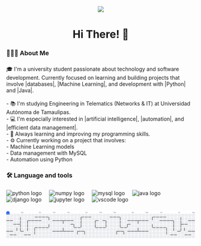 <div align="center">
  <img height="150" src="https://i.pinimg.com/originals/7e/fe/c3/7efec3877093b8360cb45d9db7d745bd.gif"  />
</div>

###

<h1 align="center">Hi There! 👋</h1>

###

<h3 align="left">🧑🏾‍💻  About Me</h3>

###

<p align="left">🎓 I'm a university student passionate about technology and software development. Currently focused on learning and building projects that involve |databases|, |Machine Learning|, and development with |Python| and |Java|.<br><br>- 📚 I'm studying Engineering in Telematics (Networks & IT) at Universidad Autónoma de Tamaulipas.<br>- 💻 I'm especially interested in |artificial intelligence|, |automation|, and |efficient data management|.<br>- 🧠 Always learning and improving my programming skills.<br>- ⚙️ Currently working on a project that involves:<br>  - Machine Learning models<br>  - Data management with MySQL<br>  - Automation using Python</p>

###

<h3 align="left">🛠 Language and tools</h3>

###

<div align="left">
  <img src="https://cdn.jsdelivr.net/gh/devicons/devicon/icons/python/python-original.svg" height="40" alt="python logo"  />
  <img width="12" />
  <img src="https://cdn.jsdelivr.net/gh/devicons/devicon/icons/numpy/numpy-original.svg" height="40" alt="numpy logo"  />
  <img width="12" />
  <img src="https://cdn.jsdelivr.net/gh/devicons/devicon/icons/mysql/mysql-original.svg" height="40" alt="mysql logo"  />
  <img width="12" />
  <img src="https://cdn.jsdelivr.net/gh/devicons/devicon/icons/java/java-original.svg" height="40" alt="java logo"  />
  <img width="12" />
  <img src="https://cdn.jsdelivr.net/gh/devicons/devicon/icons/django/django-plain.svg" height="40" alt="django logo"  />
  <img width="12" />
  <img src="https://cdn.jsdelivr.net/gh/devicons/devicon/icons/jupyter/jupyter-original.svg" height="40" alt="jupyter logo"  />
  <img width="12" />
  <img src="https://cdn.jsdelivr.net/gh/devicons/devicon/icons/vscode/vscode-original.svg" height="40" alt="vscode logo"  />
</div>

###

<picture>
  <source media="(prefers-color-scheme: dark)" srcset="https://raw.githubusercontent.com/Leep-Code/Leep-Code/output/pacman-contribution-graph-dark.svg">
  <source media="(prefers-color-scheme: light)" srcset="https://raw.githubusercontent.com/Leep-Code/Leep-Code/output/pacman-contribution-graph.svg">
  <img alt="pacman contribution graph" src="https://raw.githubusercontent.com/Leep-Code/Leep-Code/output/pacman-contribution-graph.svg">
</picture>

###
